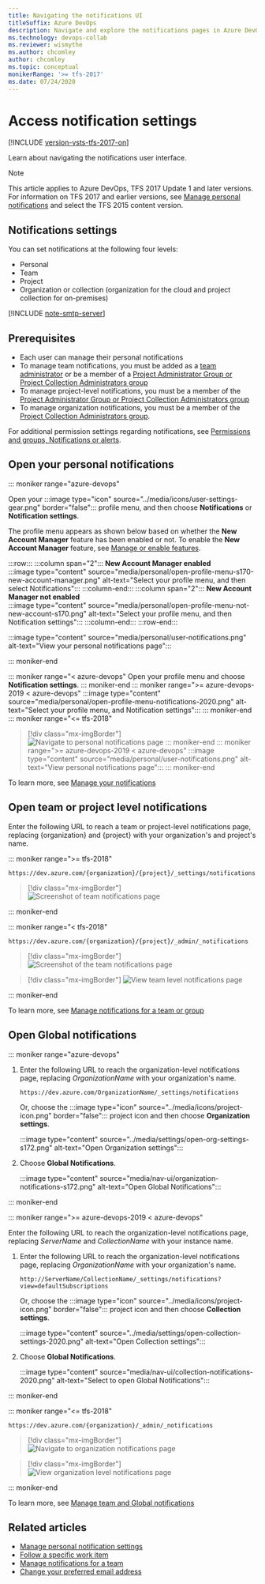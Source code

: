 ```yaml
---
title: Navigating the notifications UI
titleSuffix: Azure DevOps 
description: Navigate and explore the notifications pages in Azure DevOps and Team Foundation Server (TFS)  
ms.technology: devops-collab
ms.reviewer: wismythe
ms.author: chcomley
author: chcomley
ms.topic: conceptual
monikerRange: '>= tfs-2017'
ms.date: 07/24/2020 
---
```


# Access notification settings

[!INCLUDE [version-vsts-tfs-2017-on](../includes/version-tfs-2017-through-vsts.md)]

Learn about navigating the notifications user interface.

> [!NOTE]  
> This article applies to Azure DevOps, TFS 2017 Update 1 and later versions. For information on TFS 2017 and earlier versions, see [Manage personal notifications](manage-your-personal-notifications.md) and select the TFS 2015 content version. 

## Notifications settings

You can set notifications at the following four levels:

* Personal
* Team
* Project
* Organization or collection (organization for the cloud and project collection for on-premises)

[!INCLUDE [note-smtp-server](includes/note-smtp-server.md)]


## Prerequisites

* Each user can manage their personal notifications
* To manage team notifications, you must be added as a [team administrator](../organizations/settings/add-team-administrator.md) or be a member of a [Project Administrator Group or Project Collection Administrators group](../organizations/security/set-project-collection-level-permissions.md)
* To manage project-level notifications, you must be a member of the  [Project Administrator Group or Project Collection Administrators group](../organizations/security/set-project-collection-level-permissions.md)
* To manage organization notifications, you must be a member of the [Project Collection Administrators group](../organizations/security/set-project-collection-level-permissions.md). 

For additional permission settings regarding notifications, see [Permissions and groups, Notifications or alerts](../organizations/security/permissions.md#notifications-or-alerts).


<a id="open-person-level" />

## Open your personal notifications 
 
::: moniker range="azure-devops"

Open your :::image type="icon" source="../media/icons/user-settings-gear.png" border="false"::: profile menu, and then choose **Notifications** or **Notification settings**. 

The profile menu appears as shown below based on whether the **New Account Manager** feature has been enabled or not. To enable the **New Account Manager** feature, see [Manage or enable features](../project/navigation/preview-features.md).  

:::row:::
   :::column span="2":::
      **New Account Manager enabled**  
      :::image type="content" source="media/personal/open-profile-menu-s170-new-account-manager.png" alt-text="Select your profile menu, and then select Notifications":::
   :::column-end:::
   :::column span="2":::
      **New Account Manager not enabled**  
      :::image type="content" source="media/personal/open-profile-menu-not-new-account-s170.png" alt-text="Select your profile menu, and then Notification settings":::
   :::column-end:::
:::row-end:::

:::image type="content" source="media/personal/user-notifications.png" alt-text="View your personal notifications page":::

::: moniker-end


::: moniker range="< azure-devops"
Open your profile menu and choose **Notification settings**. 
::: moniker-end
::: moniker range=">= azure-devops-2019 < azure-devops"
:::image type="content" source="media/personal/open-profile-menu-notifications-2020.png" alt-text="Select your profile menu, and Notification settings":::
::: moniker-end
::: moniker range="<= tfs-2018"
> [!div class="mx-imgBorder"] 
> ![Navigate to personal notifications page](media/nav-personal-notifications-hub.png)
::: moniker-end
::: moniker range=">= azure-devops-2019 < azure-devops"
:::image type="content" source="media/personal/user-notifications.png" alt-text="View personal notifications page":::
::: moniker-end

To learn more, see [Manage your notifications](manage-your-personal-notifications.md)

<a id="project" />

## Open team or project level notifications

Enter the following URL to reach a team or project-level notifications page, replacing {organization} and {project} with your organization's and project's name. 

::: moniker range=">= tfs-2018" 

```URL
https://dev.azure.com/{organization}/{project}/_settings/notifications
```

> [!div class="mx-imgBorder"]  
> ![Screenshot of team notifications page](media/nav-team-notifications-hub-newnav.png)  

::: moniker-end

::: moniker range="< tfs-2018"  

```URL
https://dev.azure.com/{organization}/{project}/_admin/_notifications
```

> [!div class="mx-imgBorder"] 
> ![Screenshot of the team notifications page](media/nav-team-notifications-hub.png)

> [!div class="mx-imgBorder"] 
> ![View team level notifications page](media/view-team-notification-hub.png)

::: moniker-end

To learn more, see [Manage notifications for a team or group](manage-team-group-global-organization-notifications.md)

<a id="open-org-level" />

## Open Global notifications

::: moniker range="azure-devops" 

1. Enter the following URL to reach the organization-level notifications page, replacing *OrganizationName* with your organization's name. 

	```URL
	https://dev.azure.com/OrganizationName/_settings/notifications
	```

	Or, choose the :::image type="icon" source="../media/icons/project-icon.png" border="false"::: project icon and then choose **Organization settings**. 

	:::image type="content" source="../media/settings/open-org-settings-s172.png" alt-text="Open Organization settings":::

1. Choose **Global Notifications**.  

	:::image type="content" source="media/nav-ui/organization-notifications-s172.png" alt-text="Open Global Notifications":::

::: moniker-end

::: moniker range=">= azure-devops-2019 < azure-devops" 

Enter the following URL to reach the organization-level notifications page, replacing *ServerName* and *CollectionName* with your instance name. 

1. Enter the following URL to reach the organization-level notifications page, replacing *OrganizationName* with your organization's name. 

	```URL
	http://ServerName/CollectionName/_settings/notifications?view=defaultSubscriptions
	```

	Or, choose the :::image type="icon" source="../media/icons/project-icon.png" border="false"::: project icon and then choose **Collection settings**. 

	:::image type="content" source="../media/settings/open-collection-settings-2020.png" alt-text="Open Collection settings":::

1. Choose **Global Notifications**.  

	:::image type="content" source="media/nav-ui/collection-notifications-2020.png" alt-text="Select to open Global Notifications":::

::: moniker-end


::: moniker range="<= tfs-2018" 

```URL
https://dev.azure.com/{organization}/_admin/_notifications
```

> [!div class="mx-imgBorder"] 
>![Navigate to organization notifications page](media/nav-organization-notifications-hub.png)  

> [!div class="mx-imgBorder"] 
>![View organization level notifications page](media/view-organization-notification-hub.png)  

::: moniker-end

To learn more, see [Manage team and Global notifications](manage-team-group-global-organization-notifications.md)

## Related articles

- [Manage personal notification settings](manage-your-personal-notifications.md)
- [Follow a specific work item](../boards/work-items/follow-work-items.md)  
- [Manage notifications for a team](./manage-team-group-global-organization-notifications.md)  
- [Change your preferred email address](change-email-address.md)